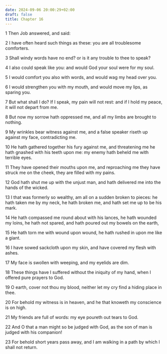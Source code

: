 ```yaml
---
date: 2024-09-06 20:00:29+02:00
draft: false
title: Chapter 16
---
```




1 Then Job answered, and said:

2 I have often heard such things as these: you are all troublesome comforters.

3 Shall windy words have no end? or is it any trouble to thee to speak?

4 I also could speak like you: and would God your soul were for my soul.

5 I would comfort you also with words, and would wag my head over you.

6 I would strengthen you with my mouth, and would move my lips, as sparing you.

7 But what shall I do? If I speak, my pain will not rest: and if I hold my peace, it will not depart from me.

8 But now my sorrow hath oppressed me, and all my limbs are brought to nothing.

9 My wrinkles bear witness against me, and a false speaker riseth up against my face, contradicting me.

10 He hath gathered together his fury against me, and threatening me he hath gnashed with his teeth upon me: my enemy hath beheld me with terrible eyes.

11 They have opened their mouths upon me, and reproaching me they have struck me on the cheek, they are filled with my pains.

12 God hath shut me up with the unjust man, and hath delivered me into the hands of the wicked.

13 I that was formerly so wealthy, am all on a sudden broken to pieces: he hath taken me by my neck, he hath broken me, and hath set me up to be his mark.

14 He hath compassed me round about with his lances, he hath wounded my loins, he hath not spared, and hath poured out my bowels on the earth,

15 He hath torn me with wound upon wound, he hath rushed in upon me like a giant.

16 I have sowed sackcloth upon my skin, and have covered my flesh with ashes.

17 My face is swollen with weeping, and my eyelids are dim.

18 These things have I suffered without the iniquity of my hand, when I offered pure prayers to God.

19 O earth, cover not thou my blood, neither let my cry find a hiding place in thee.

20 For behold my witness is in heaven, and he that knoweth my conscience is on high.

21 My friends are full of words: my eye poureth out tears to God.

22 And O that a man might so be judged with God, as the son of man is judged with his companion!

23 For behold short years pass away, and I am walking in a path by which I shall not return.

